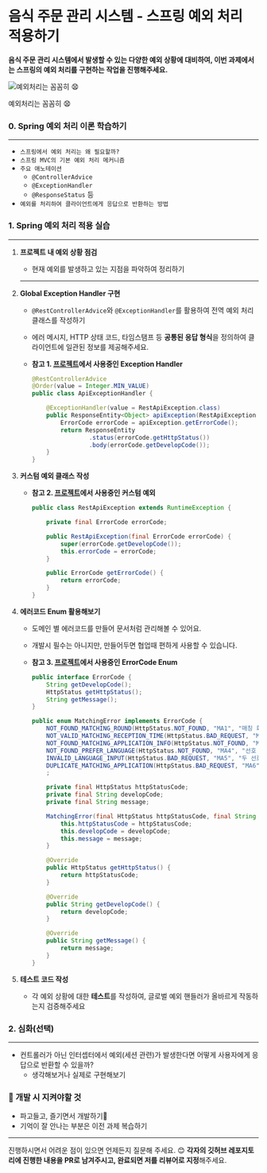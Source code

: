 # **음식 주문 관리 시스템 - 스프링 예외 처리** 적용하기

<aside>

**음식 주문 관리 시스템에서 발생할 수 있는 다양한 예외 상황에 대비하여, 이번 과제에서는 스프링의 예외 처리를 구현하는 작업을 진행해주세요.**

</aside>

![예외처리는 꼼꼼히 😧](attachment:998f65b4-99b2-4e85-8ac8-4dddcdf973e8:image.png)

예외처리는 꼼꼼히 😧

### **0. Spring 예외 처리 이론 학습하기**

---

- `스프링에서 예외 처리는 왜 필요할까?`
- `스프링 MVC의 기본 예외 처리 메커니즘`
- `주요 애노테이션`
    - `@ControllerAdvice`
    - `@ExceptionHandler`
    - `@ResponseStatus` 등
- `예외를 처리하여 클라이언트에게 응답으로 반환하는 방법`

### **1. Spring 예외 처리 적용 실습**

---

1. **프로젝트 내 예외 상황 점검**
    - 현재 예외를 발생하고 있는 지점을 파악하여 정리하기
    
    ---
    
2. **Global Exception Handler 구현**
    - `@RestControllerAdvice`와 `@ExceptionHandler`를 활용하여 전역 예외 처리 클래스를 작성하기
    - 에러 메시지, HTTP 상태 코드, 타임스탬프 등 **공통된 응답 형식**을 정의하여 클라이언트에 일관된 정보를 제공해주세요.
    - **참고 1. [프로젝트](https://github.com/Re-4aliens/backend)에서 사용중인 Exception Handler**
        
        ```java
        @RestControllerAdvice
        @Order(value = Integer.MIN_VALUE)
        public class ApiExceptionHandler {
        
            @ExceptionHandler(value = RestApiException.class)
            public ResponseEntity<Object> apiException(RestApiException apiException) {
                ErrorCode errorCode = apiException.getErrorCode();
                return ResponseEntity
                        .status(errorCode.getHttpStatus())
                        .body(errorCode.getDevelopCode());
            }
        }
        ```
        
3. **커스텀 예외 클래스 작성**
    - **참고 2. [프로젝트](https://github.com/Re-4aliens/backend)에서 사용중인 커스텀 예외**
        
        ```java
        public class RestApiException extends RuntimeException {
        
            private final ErrorCode errorCode;
        
            public RestApiException(final ErrorCode errorCode) {
                super(errorCode.getDevelopCode());
                this.errorCode = errorCode;
            }
        
            public ErrorCode getErrorCode() {
                return errorCode;
            }
        }
        ```
        
4. **에러코드 Enum 활용해보기**
    - 도메인 별 에러코드를 만들어 문서처럼 관리해볼 수 있어요.
    - 개발시 필수는 아니지만, 만들어두면 협업때 편하게 사용할 수 있습니다.
    - **참고 3. [프로젝트](https://github.com/Re-4aliens/backend)에서 사용중인 ErrorCode Enum**
        
        ```java
        public interface ErrorCode {
            String getDevelopCode();
            HttpStatus getHttpStatus();
            String getMessage();
        }
        ```
        
        ```java
        public enum MatchingError implements ErrorCode {
            NOT_FOUND_MATCHING_ROUND(HttpStatus.NOT_FOUND, "MA1", "매칭 회차를 찾을 수 없음"),
            NOT_VALID_MATCHING_RECEPTION_TIME(HttpStatus.BAD_REQUEST, "MA2", "매칭 접수 시간이 아님"),
            NOT_FOUND_MATCHING_APPLICATION_INFO(HttpStatus.NOT_FOUND, "MA3", "매칭 신청 정보 찾을 수 없음"),
            NOT_FOUND_PREFER_LANGUAGE(HttpStatus.NOT_FOUND, "MA4", "선호 언어를 찾을 수 없음"),
            INVALID_LANGUAGE_INPUT(HttpStatus.BAD_REQUEST, "MA5", "두 선호 언어가 같을 수 없음"),
            DUPLICATE_MATCHING_APPLICATION(HttpStatus.BAD_REQUEST, "MA6", "중복된 매칭 신청"),
            ;
        
            private final HttpStatus httpStatusCode;
            private final String developCode;
            private final String message;
        
            MatchingError(final HttpStatus httpStatusCode, final String developCode, final String message) {
                this.httpStatusCode = httpStatusCode;
                this.developCode = developCode;
                this.message = message;
            }
        
            @Override
            public HttpStatus getHttpStatus() {
                return httpStatusCode;
            }
        
            @Override
            public String getDevelopCode() {
                return developCode;
            }
        
            @Override
            public String getMessage() {
                return message;
            }
        }
        ```
        
5. **테스트 코드 작성**
    - 각 예외 상황에 대한 **테스트**를 작성하여, 글로벌 예외 핸들러가 올바르게 작동하는지 검증해주세요
    

### 2. 심화(선택)

---

- 컨트롤러가 아닌 인터셉터에서 예외(세션 관련)가 발생한다면 어떻게 사용자에게 응답으로 반환할 수 있을까?
    - 생각해보거나 실제로 구현해보기

<aside>

### **📌 개발 시 지켜야할 것**

</aside>

- 파고들고, 즐기면서 개발하기🙂
- 기억이 잘 안나는 부분은 이전 과제 복습하기

---

진행하시면서 어려운 점이 있으면 언제든지 질문해 주세요. 😊 **각자의 깃허브 레포지토리에 진행한 내용을 PR로 남겨주시고, 완료되면 저를 리뷰어로 지정**해주세요.
